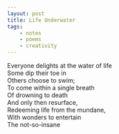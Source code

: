 ```yaml
---
layout: post
title: Life Underwater
tags:
    - notes
    - poems
    - creativity
---
```

Everyone delights at the water of life  
Some dip their toe in  
Others choose to swim;  
To come within a single breath   
Of drowning to death  
And only then resurface,  
Redeeming life from the mundane,  
With wonders to entertain  
The not-so-insane  
